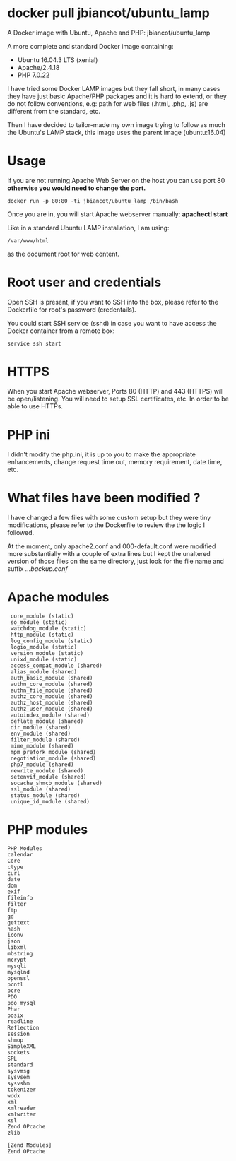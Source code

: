# docker pull jbiancot/ubuntu_lamp
A Docker image with Ubuntu, Apache and PHP: jbiancot/ubuntu_lamp

A more complete and standard Docker image containing:

* Ubuntu 16.04.3 LTS (xenial)
* Apache/2.4.18
* PHP 7.0.22

I have tried some Docker LAMP images but they fall short, in many cases they have just basic Apache/PHP packages and it is hard to extend, or they do not follow conventions, e.g: path for web files (.html, .php, .js) are different from the standard, etc.

Then I have decided to tailor-made my own image trying to follow as much the Ubuntu's LAMP stack, this image uses the parent image (ubuntu:16.04)

# Usage

If you are not running Apache Web Server on the host you can use port 80 **otherwise you would need to change the port.**

`docker run -p 80:80 -ti jbiancot/ubuntu_lamp /bin/bash`

Once you are in, you will start Apache webserver manually: **apachectl start**

Like in a standard Ubuntu LAMP installation, I am using:

`/var/www/html`

as the document root for web content.

# Root user and credentials

Open SSH is present, if you want to SSH into the box, please refer to the Dockerfile for root's password (credentails).

You could start SSH service (sshd) in case you want to have access the Docker container from a remote box:

`service ssh start`

# HTTPS

When you start Apache webserver, Ports 80 (HTTP) and 443 (HTTPS) will be open/listening. You will need to setup SSL certificates, etc. In order to be able to use HTTPs.

# PHP ini

I didn't modify the php.ini, it is up to you to make the appropriate enhancements, change request time out, memory requirement, date time, etc.

# What files have been modified ?

I have changed a few files with some custom setup but they were tiny modifications, please refer to the Dockerfile to review the the logic I followed.

At the moment, only apache2.conf and 000-default.conf were modified more substantially with a couple of extra lines but I kept the unaltered version of those files on the same directory, just look for the file name and suffix *...backup.conf*

# Apache modules
```
 core_module (static)
 so_module (static)
 watchdog_module (static)
 http_module (static)
 log_config_module (static)
 logio_module (static)
 version_module (static)
 unixd_module (static)
 access_compat_module (shared)
 alias_module (shared)
 auth_basic_module (shared)
 authn_core_module (shared)
 authn_file_module (shared)
 authz_core_module (shared)
 authz_host_module (shared)
 authz_user_module (shared)
 autoindex_module (shared)
 deflate_module (shared)
 dir_module (shared)
 env_module (shared)
 filter_module (shared)
 mime_module (shared)
 mpm_prefork_module (shared)
 negotiation_module (shared)
 php7_module (shared)
 rewrite_module (shared)
 setenvif_module (shared)
 socache_shmcb_module (shared)
 ssl_module (shared)
 status_module (shared)
 unique_id_module (shared)
```

# PHP modules
```
PHP Modules
calendar
Core
ctype
curl
date
dom
exif
fileinfo
filter
ftp
gd
gettext
hash
iconv
json
libxml
mbstring
mcrypt
mysqli
mysqlnd
openssl
pcntl
pcre
PDO
pdo_mysql
Phar
posix
readline
Reflection
session
shmop
SimpleXML
sockets
SPL
standard
sysvmsg
sysvsem
sysvshm
tokenizer
wddx
xml
xmlreader
xmlwriter
xsl
Zend OPcache
zlib

[Zend Modules]
Zend OPcache
```

